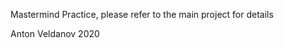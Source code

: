 Mastermind Practice, please refer to the main project for details










































































Anton Veldanov 2020
